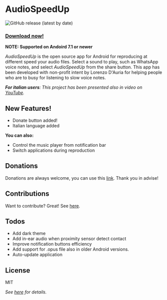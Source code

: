 # AudioSpeedUp 
![GitHub release (latest by date)](https://img.shields.io/github/v/release/bonsky97/AudioSpeedUp?style=social)
### [**Download now!**](https://github.com/bonsky97/AudioSpeedUp/releases/latest/download/AudioSpeedUp.apk) 

**NOTE: Supported on Andoird 7.1 or newer**

*AudioSpeedUp* is the open source app for Android for reproducing at different speed your audio files. Select a sound to play, such as WhatsApp voice notes, and select *AudioSpeedUp* from the share button. This app has been developed with non-profit intent by Lorenzo D'Auria for helping people who are to busy for listening to slow voice notes.

_**For italian users**: This project has been presented also in video on [YouTube](https://youtu.be/IKIYfGBtt2g)._

## New Features!

  - Donate button added!
  - Italian language added

**You can also:**
  - Control the music player from notification bar
  - Switch applications during reproduction
  
## Donations

Donations are always welcome, you can use this [link](https://paypal.me/AudioSpeedUp). Thank you in advise!

## Contributions

Want to contribute? Great! See [here](https://github.com/bonsky97/AudioSpeedUp/blob/master/AudioSpeedUp/CONTRIBUTING.md).

## Todos
 
 - Add dark theme
 - Add in-ear audio when proximity sensor detect contact
 - Improve notification buttons efficiency
 - Add support for .opus file also in older Android versions.
 - Auto-update application

License
----
MIT

_See [here](https://github.com/bonsky97/AudioSpeedUp/blob/master/LICENSE) for details._
